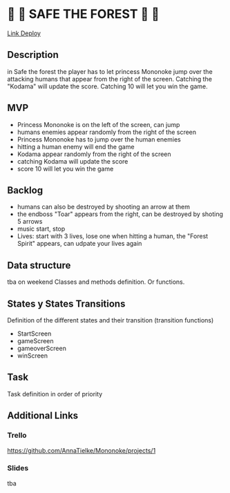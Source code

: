 # :deciduous_tree: :deciduous_tree: SAFE THE FOREST :deciduous_tree: :deciduous_tree:

[Link Deploy](http://github.com)

## Description

in Safe the forest the player has to let princess Mononoke jump over the
attacking humans that appear from the right of the screen.
Catching the "Kodama" will update the score. Catching 10 will let you win the game.

## MVP

- Princess Mononoke is on the left of the screen, can jump
- humans enemies appear randomly from the right of the screen
- Princess Mononoke has to jump over the human enemies
- hitting a human enemy will end the game
- Kodama appear randomly from the right of the screen
- catching Kodama will update the score
- score 10 will let you win the game

## Backlog

- humans can also be destroyed by shooting an arrow at them
- the endboss "Toar" appears from the right, can be destroyed by shoting 5 arrows
- music start, stop
- Lives: start with 3 lives, lose one when hitting a human, the "Forest Spirit" appears, can udpate your lives again

## Data structure

tba on weekend
Classes and methods definition. Or functions.

## States y States Transitions

Definition of the different states and their transition (transition functions)

- StartScreen
- gameScreen
- gameoverScreen
- winScreen

## Task

Task definition in order of priority

## Additional Links

### Trello

https://github.com/AnnaTielke/Mononoke/projects/1

### Slides

tba 
